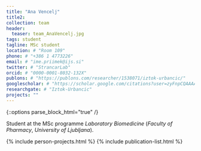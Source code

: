 ```yaml
---
title: "Ana Vencelj"
title2: 
collection: team
header:
  teaser: team_AnaVencelj.jpg
tags: student
tagline: MSc student
location: # "Room 109"
phone: # "+386 1 4773226"
email: # "ime.priimek@ijs.si"
twitter: # "StrancarLab"
orcid: # "0000-0001-8032-132X"
publons: # "https://publons.com/researcher/1538071/iztok-urbancic/"
googlescholar: # "https://scholar.google.com/citations?user=zyFnpCQAAAAJ"
researchgate: # "Iztok-Urbancic"
projects: ""
---
```


{::options parse_block_html="true" /}

Student at the MSc programme *Laboratory Biomedicine* (*Faculty of Pharmacy*, *University of Ljubljana*).

{% include person-projects.html %} 
{% include publication-list.html %}
